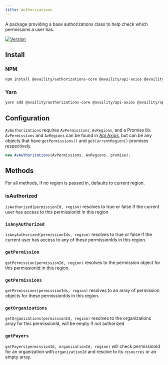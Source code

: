 ```yaml
---
title: Authorizations
---
```


A package providing a base authorizations class to help check which permissions a user has.

[![Version](https://img.shields.io/npm/v/@availity/authorizations-core.svg?style=for-the-badge)](https://www.npmjs.com/package/@availity/authorizations-core)

## Install

### NPM

```bash
npm install @availity/authorizations-core @availity/api-axios @availity/api-core
```

### Yarn

```bash
yarn add @availity/authorizations-core @availity/api-axios @availity/api-core
```

## Configuration

`AvAuthorizations` requires `AvPermissions`, `AvRegions`, and a Promise lib.
`AvPermissions` and `AvRegions` can be found in [Api Axios](/api/axios-resources/), but can be any objects that have `getPermissions()` and `getCurrentRegion()` promises respectively.

```js
new AvAuthorizations(AvPermissions, AvRegions, promise);
```

## Methods

For all methods, if no region is passed in, defaults to current region.

### isAuthorized

`isAuthorized(permissionId, region)` resolves to true or false if the current user has access to this permissionId in this region.

### `isAnyAuthorized`

`isAnyAuthorized(permissionIds, region)` resolves to true or false if the current user has access to any of these permissionIds in this region.

### `getPermission`

`getPermission(permissionId, region)` resolves to the permission object for this permissionId in this region.

### `getPermissions`

`getPermissions(permissionIds, region)` resolves to an array of permission objects for these permissionIds in this region.

### `getOrganizations`

`getOrganizations(permissionId, region)` resolves to the organizations array for this permissionId, will be empty if not authorized

### `getPayers`

`getPayers(permissionId, organizationId, region)` will check permissionId for an organization with `organizationId` and resolve to its `resources` or an empty array.
